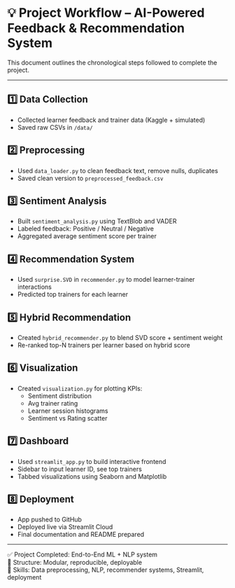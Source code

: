 # 💡 Project Workflow – AI-Powered Feedback & Recommendation System

This document outlines the chronological steps followed to complete the project.

---

## 1️⃣ Data Collection
- Collected learner feedback and trainer data (Kaggle + simulated)
- Saved raw CSVs in `/data/`

## 2️⃣ Preprocessing
- Used `data_loader.py` to clean feedback text, remove nulls, duplicates
- Saved clean version to `preprocessed_feedback.csv`

## 3️⃣ Sentiment Analysis
- Built `sentiment_analysis.py` using TextBlob and VADER
- Labeled feedback: Positive / Neutral / Negative
- Aggregated average sentiment score per trainer

## 4️⃣ Recommendation System
- Used `surprise.SVD` in `recommender.py` to model learner-trainer interactions
- Predicted top trainers for each learner

## 5️⃣ Hybrid Recommendation
- Created `hybrid_recommender.py` to blend SVD score + sentiment weight
- Re-ranked top-N trainers per learner based on hybrid score

## 6️⃣ Visualization
- Created `visualization.py` for plotting KPIs:
  - Sentiment distribution
  - Avg trainer rating
  - Learner session histograms
  - Sentiment vs Rating scatter

## 7️⃣ Dashboard
- Used `streamlit_app.py` to build interactive frontend
- Sidebar to input learner ID, see top trainers
- Tabbed visualizations using Seaborn and Matplotlib

## 8️⃣ Deployment
- App pushed to GitHub
- Deployed live via Streamlit Cloud
- Final documentation and README prepared

---

✅ Project Completed: End-to-End ML + NLP system  
📁 Structure: Modular, reproducible, deployable  
🚀 Skills: Data preprocessing, NLP, recommender systems, Streamlit, deployment
